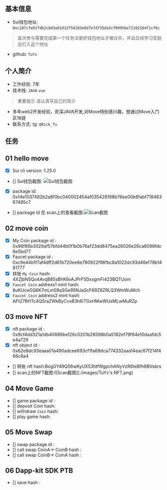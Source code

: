 ## 基本信息
- Sui钱包地址: `0xc187cfe01fdb2c8d3a81d12f54183e0d7e7d735da3cf0995be72102164f1cf6c`
> 首次参与需要完成第一个任务注册好钱包地址才被合并，并且后续学习奖励会打入这个地址
- github: `TuYv`

## 个人简介
- 工作经验: 7年
- 技术栈: `JAVA` `vue`
> 重要提示 请认真写自己的简介
- 多年web2开发经验，资深JAVA开发,对Move特别感兴趣，想通过Move入门区块链
- 联系方式: tg: `@Rick_Tu` 

## 任务

##   01 hello move  
- [x] Sui cli version: 1.25.0
- [] Sui钱包截图: ![Sui钱包截图](./images/你的图片地址)
- [x] package id: 0x14e1037482b2a8f0bc040002454af035428198b76ee00b6fabf71848367485c7
- [] package id 在 scan上的查看截图:![Scan截图](./images/你的图片地址)

##   02 move coin
- [x] My Coin package id : 0x96f96b3029af57bfd44b0f1b0b76af23dd8475ea26026e26ca8096fdc6e5bd77
- [x] Faucet package id : 0xc9e44b1f7af4dff2d61b720ee6e780922f96fbc8a1022dc93d46ef78b1481777
- [x] 转账 `My Coin` hash: 4XZjbN5Qo4AvqB85sBhK6vAJPrF5DxxgmFi423BQTUom
- [x] `Faucet Coin` address1 mint hash: 8uKUceGQ6K7mLm58qSGe95NJaScF69Z8ZRLQ3WmWuMch
- [x] `Faucet Coin` address2 mint hash: AFt27RHTc4QSraZWkByCvxB3h6iTGxHMwWUsMLwMuRZp

##   03 move NFT
- [x] nft package id : 0x9cf4dd321a1db40886be126c0201b28598b0a5182ef79f84e10daafdc5e4a729
- [x] nft object id : 0x62e8dc93eaaa01a490adcee693cf1fa69dca774332aaa14eac67f214f466c8a4
- [] 转账 nft  hash:BogGY49Q56wKyUX53htfWgpchANyVzR6teBfh8BVsbrs
- [] scan上的NFT截图:![Scan截图](./images/TuYv's NFT.png)

##   04 Move Game
- [] game package id :
- [] deposit Coin hash:
- [] withdraw `Coin` hash:
- [] play game hash:

##   05 Move Swap
- [] swap package id :
- [] call swap CoinA-> CoinB  hash :
- [] call swap CoinB-> CoinA  hash :

##   06 Dapp-kit SDK PTB
- [] save hash :
